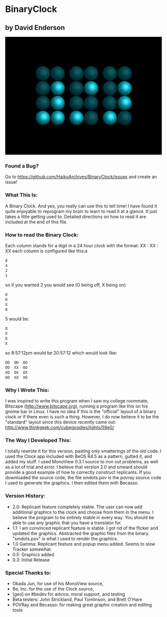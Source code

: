 
# BinaryClock

## by David Enderson

![screenshot](screenshot1.png)

### Found a Bug?
Go to https://github.com/HaikuArchives/BinaryClock/issues and create an issue!

### What This Is:
A Binary Clock. And yes, you really can use this to tell time!  I have found it quite enjoyable to reprogram my brain to learn to read it at a glance.  It just takes a little getting used to.  Detailed directions on how to read it are included at the end of this file.

### How to read the Binary Clock:
Each column stands for a digit in a 24 hour clock with the format: XX : XX : XX
each column is configured like this:a
```
8
4
2
1
```

so if you wanted 2 you would see  (O being off, X being on)
```
O
O
X
O
```

5 would be:
```
O
X
O
X
```

so 8:57:12pm would be 20:57:12 which would look like:
```
OO	OO	OO
OO	XX	OO
XO	OX	OX
OO	XX	XO
```

### Why I Wrote This:
I was inspired to write this program when I saw my college roommate, Bitscape (http://www.bitscape.org), running a program like this on his gnome bar in Linux.  I have no idea if this is the "official" layout of a binary clock or if there even is such a thing.  However, I do now believe it to be the "standard" layout since this device recently came out: 
http://www.thinkgeek.com/cubegoodies/lights/59e0/

### The Way I Developed This:
I totally rewrote it for this version, pasting only smatterings of the old code.  I used the Clock app included with BeOS R4.5 as a pattern, gutted it, and added my stuff.  I used MonoView 0.3.1 source to iron out problems, as well as a lot of trial and error.  I believe that version 2.0 and onward should provide a good example of how to correctly construct replicants.  If you downloaded the source code, the file smdots.pov is the povray source code I used to generate the graphics.  I then edited them with Becasso.

### Version History:
* 2.0: Replicant feature completely stable.  The user can now add additional graphics to the clock and choose from them in the menu.  I believe the program to be entirely stable in every way.  You should be able to use any graphic that you have a translator for.
* 1.1: I am convinced replicant feature is stable.  I got rid of the flicker and updated the graphics.  Abstracted the graphic files from the binary.  "smdots.pov" is what I used to render the graphics.
* 1.0 Gamma: Replicant feature and popup menu added.  Seems to slow Tracker somewhat.
* 0.5: Graphics added
* 0.3: Initial Release

### Special Thanks to:
* Okada Jun, for use of his MonoView source,
* Be, Inc. for the use of the Clock source,
* [geo] on #bedev for advice, moral support, and testing
* Beta testers: John Strickland, Paul Tomlinson, and Brett O'Hare
* POVRay and Becasso: for making great graphic creation and editing tools
